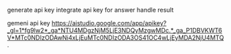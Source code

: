 generate api key
integrate api key for answer
handle result

gemeni api key
https://aistudio.google.com/app/apikey?_gl=1*fg9lw2*_ga*NTU4MDgzNjM5LjE3NDQyMzgwMDc.*_ga_P1DBVKWT6V*MTc0NDIzODAwNi4xLjEuMTc0NDIzODA3OS41OC4wLjEyMDA2NjU4MTQ.